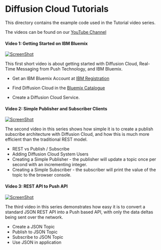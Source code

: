 # Diffusion Cloud Tutorials

This directory contains the example code used in the Tutorial video series. 

The videos can be found on our [YouTube Channel](https://www.youtube.com/user/PushTechnology) 

#### Video 1: Getting Started on IBM Bluemix

[![ScreenShot](https://www.pushtechnology.com/img/video/video1.png)](https://www.youtube.com/watch?v=e38FbjF2zIs&index=1&list=PLYzjzg_h2Tcxc9BZfE6_8Chw2buBzL204)


This first short video is about getting started with Diffusion Cloud, Real-Time Messaging from Push Technology, and IBM Bluemix.

 * Get an IBM Bluemix Account at 
 [IBM Registration](https://console.ng.bluemix.net/registration/) 
 
 * Find Diffusion Cloud in the [Bluemix Catalogue](https://www.youtube.com/watch?v=O8gQVetIbFI&list=PLYzjzg_h2Tcxc9BZfE6_8Chw2buBzL204&index=2)
 
 * Create a Diffusion Cloud Service.

#### Video 2: Simple Publisher and Subscriber Clients

[![ScreenShot](https://www.pushtechnology.com/img/video/video2.png)](https://www.youtube.com/watch?v=O8gQVetIbFI&list=PLYzjzg_h2Tcxc9BZfE6_8Chw2buBzL204&index=2)

The second video in this series shows how simple it is to create a publish subscribe architecture with Diffusion Cloud, and how this is much more efficient than the traditional REST model.

* REST vs Publish / Subscribe
* Adding Diffusion Cloud System Users
* Creating a Simple Publisher - the publisher will update a topic once per second with an incrementing integer. 
* Creating a Simple Subscriber - the subscriber will print the value of the topic to the browser console.


#### Video 3: REST API to Push API

[![ScreenShot](https://www.pushtechnology.com/img/video/video3.png)](https://www.youtube.com/watch?v=19FsL_jprRo&list=PLYzjzg_h2Tcxc9BZfE6_8Chw2buBzL204&index=3)

The third video in this series demonstrates how easy it is to convert a standard JSON REST API into a Push based API, with only the data deltas being sent over the network.

* Create a JSON Topic
* Publish to JSON Topic
* Subscribe to JSON Topic
* Use JSON in application
